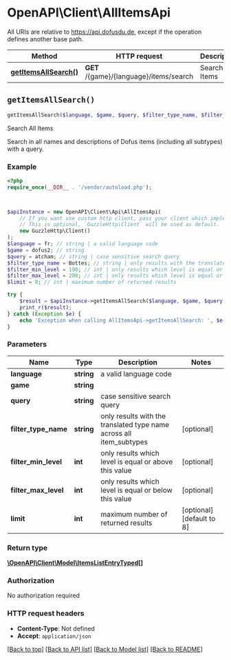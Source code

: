 # OpenAPI\Client\AllItemsApi

All URIs are relative to https://api.dofusdu.de, except if the operation defines another base path.

| Method | HTTP request | Description |
| ------------- | ------------- | ------------- |
| [**getItemsAllSearch()**](AllItemsApi.md#getItemsAllSearch) | **GET** /{game}/{language}/items/search | Search All Items |


## `getItemsAllSearch()`

```php
getItemsAllSearch($language, $game, $query, $filter_type_name, $filter_min_level, $filter_max_level, $limit): \OpenAPI\Client\Model\ItemsListEntryTyped[]
```

Search All Items

Search in all names and descriptions of Dofus items (including all subtypes) with a query.

### Example

```php
<?php
require_once(__DIR__ . '/vendor/autoload.php');



$apiInstance = new OpenAPI\Client\Api\AllItemsApi(
    // If you want use custom http client, pass your client which implements `GuzzleHttp\ClientInterface`.
    // This is optional, `GuzzleHttp\Client` will be used as default.
    new GuzzleHttp\Client()
);
$language = fr; // string | a valid language code
$game = dofus2; // string
$query = atcham; // string | case sensitive search query
$filter_type_name = Bottes; // string | only results with the translated type name across all item_subtypes
$filter_min_level = 190; // int | only results which level is equal or above this value
$filter_max_level = 200; // int | only results which level is equal or below this value
$limit = 8; // int | maximum number of returned results

try {
    $result = $apiInstance->getItemsAllSearch($language, $game, $query, $filter_type_name, $filter_min_level, $filter_max_level, $limit);
    print_r($result);
} catch (Exception $e) {
    echo 'Exception when calling AllItemsApi->getItemsAllSearch: ', $e->getMessage(), PHP_EOL;
}
```

### Parameters

| Name | Type | Description  | Notes |
| ------------- | ------------- | ------------- | ------------- |
| **language** | **string**| a valid language code | |
| **game** | **string**|  | |
| **query** | **string**| case sensitive search query | |
| **filter_type_name** | **string**| only results with the translated type name across all item_subtypes | [optional] |
| **filter_min_level** | **int**| only results which level is equal or above this value | [optional] |
| **filter_max_level** | **int**| only results which level is equal or below this value | [optional] |
| **limit** | **int**| maximum number of returned results | [optional] [default to 8] |

### Return type

[**\OpenAPI\Client\Model\ItemsListEntryTyped[]**](../Model/ItemsListEntryTyped.md)

### Authorization

No authorization required

### HTTP request headers

- **Content-Type**: Not defined
- **Accept**: `application/json`

[[Back to top]](#) [[Back to API list]](../../README.md#endpoints)
[[Back to Model list]](../../README.md#models)
[[Back to README]](../../README.md)
